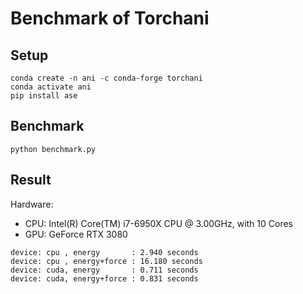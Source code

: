 # Benchmark of Torchani

## Setup
```
conda create -n ani -c conda-forge torchani
conda activate ani
pip install ase
```

## Benchmark
```
python benchmark.py
```

## Result
Hardware:
- CPU: Intel(R) Core(TM) i7-6950X CPU @ 3.00GHz, with 10 Cores
- GPU: GeForce RTX 3080
```
device: cpu , energy       : 2.940 seconds
device: cpu , energy+force : 16.180 seconds
device: cuda, energy       : 0.711 seconds
device: cuda, energy+force : 0.831 seconds
```
